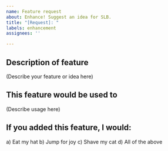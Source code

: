 ```yaml
---
name: Feature request
about: Enhance! Suggest an idea for SLB.
title: "[Request]: "
labels: enhancement
assignees: ''

---
```


## Description of feature

(Describe your feature or idea here)

## This feature would be used to

(Describe usage here)

## If you added this feature, I would:

a) Eat my hat
b) Jump for joy
c) Shave my cat
d) All of the above
